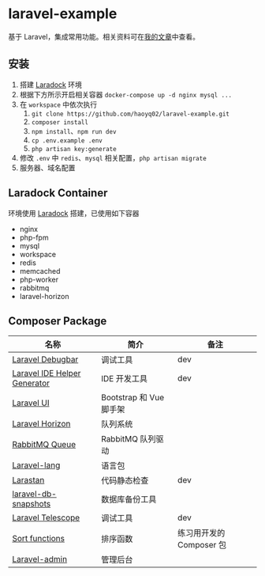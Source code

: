 # laravel-example
基于 Laravel，集成常用功能。相关资料可在[我的文章](https://segmentfault.com/u/haoyq/articles)中查看。

## 安装
1. 搭建 [Laradock](https://github.com/laradock/laradock) 环境
2. 根据下方所示开启相关容器 `docker-compose up -d nginx mysql ...`
3. 在 `workspace` 中依次执行
    1. `git clone https://github.com/haoyq02/laravel-example.git`
    2. `composer install`
    3. `npm install`、`npm run dev`
    4. `cp .env.example .env`
    5. `php artisan key:generate`
4. 修改 `.env` 中 `redis`、`mysql` 相关配置，`php artisan migrate`
5. 服务器、域名配置   

## Laradock Container
环境使用 [Laradock](https://github.com/laradock/laradock) 搭建，已使用如下容器
* nginx
* php-fpm
* mysql
* workspace
* redis
* memcached
* php-worker
* rabbitmq
* laravel-horizon

## Composer Package
| 名称 | 简介 | 备注 |
| ---- | ---- | ---- |
| [Laravel Debugbar](https://github.com/barryvdh/laravel-debugbar) | 调试工具 | dev |
| [Laravel IDE Helper Generator](https://github.com/barryvdh/laravel-ide-helper) | IDE 开发工具 | dev |
| [Laravel UI](https://github.com/laravel/ui) | Bootstrap 和 Vue 脚手架 |  |
| [Laravel Horizon](https://github.com/laravel/horizon) | 队列系统 |  |
| [RabbitMQ Queue](https://github.com/vyuldashev/laravel-queue-rabbitmq#rabbitmq-queue-driver-for-laravel) | RabbitMQ 队列驱动 |  |
| [Laravel-lang](https://github.com/overtrue/laravel-lang) | 语言包 |  |
| [Larastan](https://github.com/nunomaduro/larastan) | 代码静态检查 | dev |
| [laravel-db-snapshots](https://github.com/spatie/laravel-db-snapshots) | 数据库备份工具 | |
| [Laravel Telescope](https://github.com/laravel/telescope) | 调试工具 | dev |
| [Sort functions](https://github.com/haoyuqi/sort-function) | 排序函数 | 练习用开发的 Composer 包 |
| [Laravel-admin](https://github.com/z-song/laravel-admin) | 管理后台 |  |
